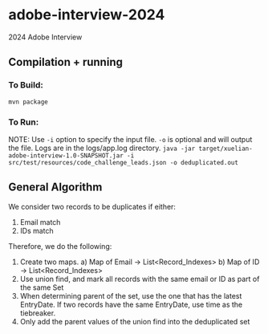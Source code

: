 # adobe-interview-2024
2024 Adobe Interview

## Compilation + running

### To Build:
`mvn package`

### To Run:
NOTE: Use `-i` option to specify the input file. `-o` is optional and will output the file.
Logs are in the logs/app.log directory.
`java -jar target/xuelian-adobe-interview-1.0-SNAPSHOT.jar -i src/test/resources/code_challenge_leads.json -o deduplicated.out
`

## General Algorithm
We consider two records to be duplicates if either:
1) Email match
2) IDs match

Therefore, we do the following:
1) Create two maps. 
   a) Map of Email -> List<Record_Indexes>
   b) Map of ID -> List<Record_Indexes>
2) Use union find, and mark all records with the same email or ID as part of the same Set
3) When determining parent of the set, use the one that has the latest EntryDate. 
If two records have the same EntryDate, use time as the tiebreaker.
4) Only add the parent values of the union find into the deduplicated set

